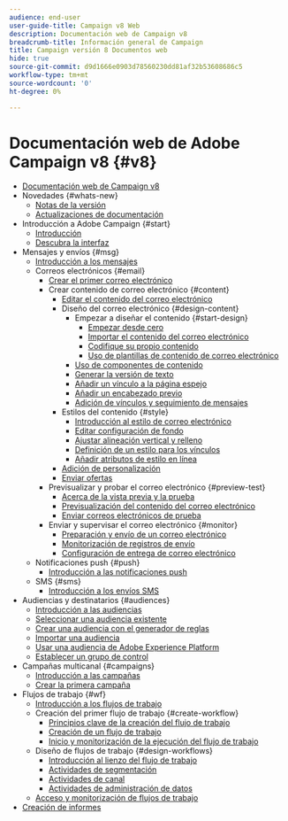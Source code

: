 ```yaml
---
audience: end-user
user-guide-title: Campaign v8 Web
description: Documentación web de Campaign v8
breadcrumb-title: Información general de Campaign
title: Campaign versión 8 Documentos web
hide: true
source-git-commit: d9d1666e0903d78560230dd81af32b53608686c5
workflow-type: tm+mt
source-wordcount: '0'
ht-degree: 0%

---
```



# Documentación web de Adobe Campaign v8 {#v8}

+ [Documentación web de Campaign v8](campaign-web-home.md)
+ Novedades {#whats-new}
   + [Notas de la versión ](rn/release-notes.md)
   + [Actualizaciones de documentación](rn/documentation-updates.md)
+ Introducción a Adobe Campaign {#start}
   + [Introducción](get-started/get-started.md)
   + [Descubra la interfaz](get-started/user-interface.md)
+ Mensajes y envíos {#msg}
   + [Introducción a los mensajes](email/gs-messages.md)
   + Correos electrónicos {#email}
      + [Crear el primer correo electrónico](email/create-email.md)
      + Crear contenido de correo electrónico {#content}
         + [Editar el contenido del correo electrónico](content/edit-content.md)
         + Diseño del correo electrónico {#design-content}
            + Empezar a diseñar el contenido {#start-design}
               + [Empezar desde cero ](content/create-email-content.md)
               + [Importar el contenido del correo electrónico](content/existing-content.md)
               + [Codifique su propio contenido](content/code-content.md)
               + [Uso de plantillas de contenido de correo electrónico](content/email-templates.md)
            + [Uso de componentes de contenido](content/content-components.md)
            + [Generar la versión de texto](content/text-version-email.md)
            + [Añadir un vínculo a la página espejo](content/mirror-page.md)
            + [Añadir un encabezado previo](content/preheader.md)
            + [Adición de vínculos y seguimiento de mensajes](content/message-tracking.md)
         + Estilos del contenido {#style}
            + [Introducción al estilo de correo electrónico](content/get-started-email-style.md)
            + [Editar configuración de fondo](content/backgrounds.md)
            + [Ajustar alineación vertical y relleno](content/alignment-and-padding.md)
            + [Definición de un estilo para los vínculos](content/styling-links.md)
            + [Añadir atributos de estilo en línea](content/inline-styling.md)
         + [Adición de personalización](personalization/personalize.md)
         + [Enviar ofertas](content/offers.md)
      + Previsualizar y probar el correo electrónico {#preview-test}
         + [Acerca de la vista previa y la prueba](preview-test/preview-test.md)
         + [Previsualización del contenido del correo electrónico](preview-test/preview-content.md)
         + [Enviar correos electrónicos de prueba](preview-test/proofs.md)
      + Enviar y supervisar el correo electrónico {#monitor}
         + [Preparación y envío de un correo electrónico](monitor/prepare-send.md)
         + [Monitorización de registros de envío](monitor/delivery-logs.md)
         + [Configuración de entrega de correo electrónico](advanced-settings/delivery-settings.md)
   + Notificaciones push {#push}
      + [Introducción a las notificaciones push](push/gs-push.md)
   + SMS {#sms}
      + [Introducción a los envíos SMS](sms/gs-sms.md)
+ Audiencias y destinatarios {#audiences}
   + [Introducción a las audiencias](audience/about-audiences.md)
   + [Seleccionar una audiencia existente](audience/add-audience.md)
   + [Crear una audiencia con el generador de reglas](audience/segment-builder.md)
   + [Importar una audiencia](audience/import-audience.md)
   + [Usar una audiencia de Adobe Experience Platform](audience/aep-audience.md)
   + [Establecer un grupo de control](audience/control-group.md)
+ Campañas multicanal {#campaigns}
   + [Introducción a las campañas](campaigns/gs-campaigns.md)
   + [Crear la primera campaña](campaigns/create-campaigns.md)
+ Flujos de trabajo {#wf}
   + [Introducción a los flujos de trabajo](workflows/gs-workflows.md)
   + Creación del primer flujo de trabajo {#create-workflow}
      + [Principios clave de la creación del flujo de trabajo](workflows/gs-workflow-creation.md)
      + [Creación de un flujo de trabajo](workflows/create-workflow.md)
      + [Inicio y monitorización de la ejecución del flujo de trabajo](workflows/start-monitor-workflows.md)
   + Diseño de flujos de trabajo {#design-workflows}
      + [Introducción al lienzo del flujo de trabajo](workflows/gs-canvas.md)
      + [Actividades de segmentación](workflows/targeting-activities.md)
      + [Actividades de canal](workflows/channel-activities.md)
      + [Actividades de administración de datos](workflows/data-management-activities.md)
   + [Acceso y monitorización de flujos de trabajo](workflows/access-monitor.md)
+ [Creación de informes](reporting/reports.md)

